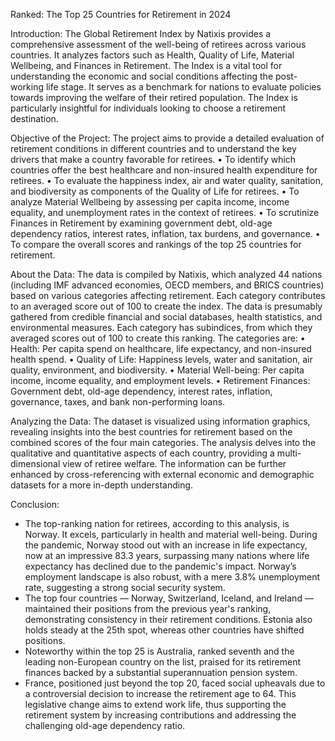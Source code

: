 Ranked: The Top 25 Countries for Retirement in 2024

Introduction:
The Global Retirement Index by Natixis provides a comprehensive assessment of the well-being of retirees across various countries. It analyzes factors such as Health, Quality of Life, Material Wellbeing, and Finances in Retirement. The Index is a vital tool for understanding the economic and social conditions affecting the post-working life stage. It serves as a benchmark for nations to evaluate policies towards improving the welfare of their retired population. The Index is particularly insightful for individuals looking to choose a retirement destination.

Objective of the Project:
The project aims to provide a detailed evaluation of retirement conditions in different countries and to understand the key drivers that make a country favorable for retirees. 
• To identify which countries offer the best healthcare and non-insured health expenditure for retirees.
• To evaluate the happiness index, air and water quality, sanitation, and biodiversity as components of the Quality of Life for retirees.
• To analyze Material Wellbeing by assessing per capita income, income equality, and unemployment rates in the context of retirees.
• To scrutinize Finances in Retirement by examining government debt, old-age dependency ratios, interest rates, inflation, tax burdens, and governance.
• To compare the overall scores and rankings of the top 25 countries for retirement.

About the Data:
The data is compiled by Natixis, which analyzed 44 nations (including IMF advanced economies, OECD members, and BRICS countries) based on various categories affecting retirement. Each category contributes to an averaged score out of 100 to create the index. The data is presumably gathered from credible financial and social databases, health statistics, and environmental measures. Each category has subindices, from which they averaged scores out of 100 to create this ranking. The categories are:
• Health: Per capita spend on healthcare, life expectancy, and non-insured health spend.
• Quality of Life: Happiness levels, water and sanitation, air quality, environment, and biodiversity.
• Material Well-being: Per capita income, income equality, and employment levels.
• Retirement Finances: Government debt, old-age dependency, interest rates, inflation, governance, taxes, and bank non-performing loans.

Analyzing the Data:
The dataset is visualized using information graphics, revealing insights into the best countries for retirement based on the combined scores of the four main categories. The analysis delves into the qualitative and quantitative aspects of each country, providing a multi-dimensional view of retiree welfare. The information can be further enhanced by cross-referencing with external economic and demographic datasets for a more in-depth understanding.

Conclusion:
- The top-ranking nation for retirees, according to this analysis, is Norway. It excels, particularly in health and material well-being. During the pandemic, Norway stood out with an increase in life expectancy, now at an impressive 83.3 years, surpassing many nations where life expectancy has declined due to the pandemic's impact. Norway’s employment landscape is also robust, with a mere 3.8% unemployment rate, suggesting a strong social security system.
- The top four countries — Norway, Switzerland, Iceland, and Ireland — maintained their positions from the previous year's ranking, demonstrating consistency in their retirement conditions. Estonia also holds steady at the 25th spot, whereas other countries have shifted positions.
- Noteworthy within the top 25 is Australia, ranked seventh and the leading non-European country on the list, praised for its retirement finances backed by a substantial superannuation pension system.
- France, positioned just beyond the top 20, faced social upheavals due to a controversial decision to increase the retirement age to 64. This legislative change aims to extend work life, thus supporting the retirement system by increasing contributions and addressing the challenging old-age dependency ratio.
